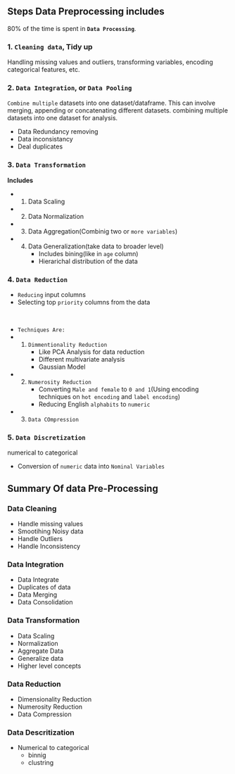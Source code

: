 ## Steps Data Preprocessing includes
80% of the time is spent in <b>`Data Processing`</b>.
### 1. `Cleaning data`, Tidy up
Handling missing values and outliers, transforming variables, encoding categorical features, etc. 
### 2. `Data Integration`, or `Data Pooling`
`Combine multiple` datasets into one dataset/dataframe. This can involve merging, appending or concatenating different datasets. combining multiple datasets into one dataset for analysis.
- Data Redundancy removing
- Data inconsistancy
- Deal duplicates
### 3. `Data Transformation`
<b>Includes</b>
- 1. Data Scaling
- 2. Data Normalization
- 3. Data Aggregation(Combinig two or `more variables`)
- 4. Data Generalization(take data to broader level)
      - Includes bining(like in `age` column)
      - Hierarichal distribution of the data
### 4. `Data Reduction`
-  `Reducing` input columns
-  Selecting top `priority` columns from the data
<br>

-  `Techniques Are:`
- 1. `Dimmentionality Reduction`
      - Like PCA Analysis for data reduction
      - Different multivariate analysis
      - Gaussian Model
- 2. `Numerosity Reduction`
      - Converting `Male and female` to `0 and 1`(Using encoding techniques on `hot encoding` and `label encoding`)
      - Reducing English `alphabits` to  `numeric`
- 3. `Data COmpression`

### 5. `Data Discretization` 
numerical to categorical
- Conversion of `numeric` data into `Nominal Variables`

## Summary Of data Pre-Processing
### Data Cleaning
- Handle missing values
- Smootihing Noisy data
- Handle Outliers
- Handle Inconsistency

### Data Integration
- Data Integrate
- Duplicates of data
- Data Merging
- Data Consolidation

### Data Transformation
- Data Scaling
- Normalization
- Aggregate Data
- Generalize data
- Higher level concepts
  
### Data Reduction
- Dimensionality Reduction
- Numerosity Reduction
- Data Compression

### Data Descritization
- Numerical to categorical
    - binnig
    - clustring